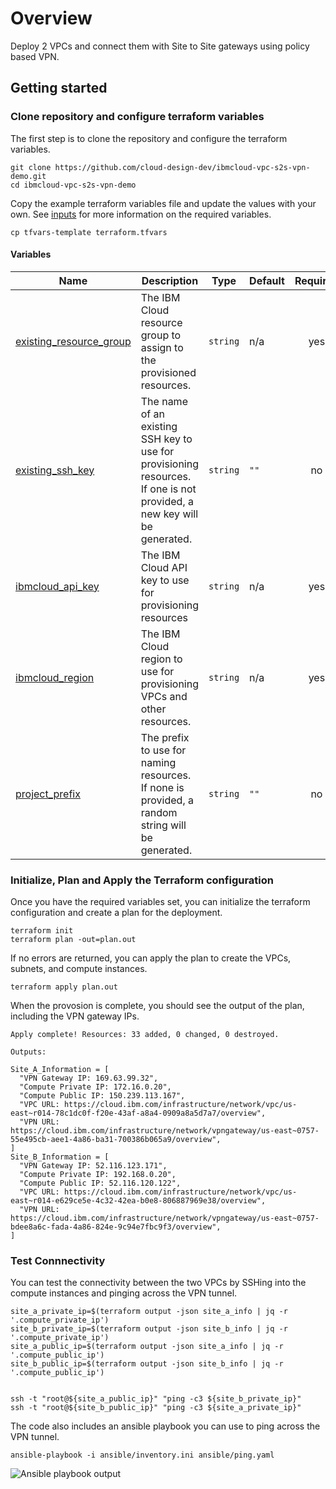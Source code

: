 # Overview

Deploy 2 VPCs and connect them with Site to Site gateways using policy based VPN.

## Getting started

### Clone repository and configure terraform variables

The first step is to clone the repository and configure the terraform variables.

```shell
git clone https://github.com/cloud-design-dev/ibmcloud-vpc-s2s-vpn-demo.git
cd ibmcloud-vpc-s2s-vpn-demo
```

Copy the example terraform variables file and update the values with your own. See [inputs](#inputs) for more information on the required variables.

```shell
cp tfvars-template terraform.tfvars
```

#### Variables 

| Name | Description | Type | Default | Required |
|------|-------------|------|---------|:--------:|
| <a name="input_existing_resource_group"></a> [existing\_resource\_group](#input\_existing\_resource\_group) | The IBM Cloud resource group to assign to the provisioned resources. | `string` | n/a | yes |
| <a name="input_existing_ssh_key"></a> [existing\_ssh\_key](#input\_existing\_ssh\_key) | The name of an existing SSH key to use for provisioning resources. If one is not provided, a new key will be generated. | `string` | `""` | no |
| <a name="input_ibmcloud_api_key"></a> [ibmcloud\_api\_key](#input\_ibmcloud\_api\_key) | The IBM Cloud API key to use for provisioning resources | `string` | n/a | yes |
| <a name="input_ibmcloud_region"></a> [ibmcloud\_region](#input\_ibmcloud\_region) | The IBM Cloud region to use for provisioning VPCs and other resources. | `string` | n/a | yes |
| <a name="input_project_prefix"></a> [project\_prefix](#input\_project\_prefix) | The prefix to use for naming resources. If none is provided, a random string will be generated. | `string` | `""` | no |


### Initialize, Plan and Apply the Terraform configuration

Once you have the required variables set, you can initialize the terraform configuration and create a plan for the deployment.

```shell
terraform init
terraform plan -out=plan.out
```

If no errors are returned, you can apply the plan to create the VPCs, subnets, and compute instances.

```shell
terraform apply plan.out
```

When the provosion is complete, you should see the output of the plan, including the VPN gateway IPs.

```shell
Apply complete! Resources: 33 added, 0 changed, 0 destroyed.

Outputs:

Site_A_Information = [
  "VPN Gateway IP: 169.63.99.32",
  "Compute Private IP: 172.16.0.20",
  "Compute Public IP: 150.239.113.167",
  "VPC URL: https://cloud.ibm.com/infrastructure/network/vpc/us-east~r014-78c1dc0f-f20e-43af-a8a4-0909a8a5d7a7/overview",
  "VPN URL: https://cloud.ibm.com/infrastructure/network/vpngateway/us-east~0757-55e495cb-aee1-4a86-ba31-700386b065a9/overview",
]
Site_B_Information = [
  "VPN Gateway IP: 52.116.123.171",
  "Compute Private IP: 192.168.0.20",
  "Compute Public IP: 52.116.120.122",
  "VPC URL: https://cloud.ibm.com/infrastructure/network/vpc/us-east~r014-e629ce5e-4c32-42ea-b0e8-806887969e38/overview",
  "VPN URL: https://cloud.ibm.com/infrastructure/network/vpngateway/us-east~0757-bdee8a6c-fada-4a86-824e-9c94e7fbc9f3/overview",
]
```

### Test Connnectivity

You can test the connectivity between the two VPCs by SSHing into the compute instances and pinging across the VPN tunnel.

```shell
site_a_private_ip=$(terraform output -json site_a_info | jq -r '.compute_private_ip')
site_b_private_ip=$(terraform output -json site_b_info | jq -r '.compute_private_ip')
site_a_public_ip=$(terraform output -json site_a_info | jq -r '.compute_public_ip')
site_b_public_ip=$(terraform output -json site_b_info | jq -r '.compute_public_ip')


ssh -t "root@${site_a_public_ip}" "ping -c3 ${site_b_private_ip}"
ssh -t "root@${site_b_public_ip}" "ping -c3 ${site_a_private_ip}"
```

The code also includes an ansible playbook you can use to ping across the VPN tunnel. 

```shell
ansible-playbook -i ansible/inventory.ini ansible/ping.yaml
```

![Ansible playbook output](https://images.gh40-dev.systems/Shared-Image-2024-10-10-12-43-01.png)